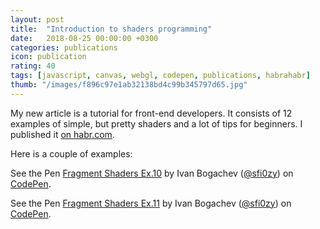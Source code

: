 ```yaml
---
layout: post
title:  "Introduction to shaders programming"
date:   2018-08-25 00:00:00 +0300
categories: publications
icon: publication
rating: 40
tags: [javascript, canvas, webgl, codepen, publications, habrahabr]
thumb: "/images/f896c97e1ab32138bd4c99b345797d65.jpg"
---
```


My new article is a tutorial for front-end developers. It consists of 12 examples of simple, but pretty shaders and a lot of tips for beginners. I published it <a href='https://habr.com/post/420847/'>on habr.com</a>.

Here is a couple of examples:

<p data-height="265" data-theme-id="light" data-slug-hash="PdwZdX" data-default-tab="html,result" data-user="sfi0zy" data-pen-title="Fragment Shaders Ex.10" class="codepen">See the Pen <a href="https://codepen.io/sfi0zy/pen/PdwZdX/">Fragment Shaders Ex.10</a> by Ivan Bogachev (<a href="https://codepen.io/sfi0zy">@sfi0zy</a>) on <a href="https://codepen.io">CodePen</a>.</p>

<p data-height="265" data-theme-id="light" data-slug-hash="bxNEOP" data-default-tab="js,result" data-user="sfi0zy" data-pen-title="Fragment Shaders Ex.11" class="codepen">See the Pen <a href="https://codepen.io/sfi0zy/pen/bxNEOP/">Fragment Shaders Ex.11</a> by Ivan Bogachev (<a href="https://codepen.io/sfi0zy">@sfi0zy</a>) on <a href="https://codepen.io">CodePen</a>.</p>

<script async src="https://static.codepen.io/assets/embed/ei.js"></script>

